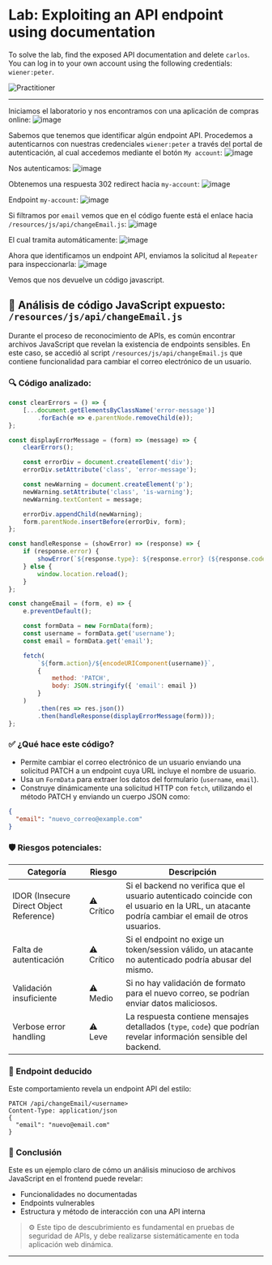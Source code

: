 # Lab: Exploiting an API endpoint using documentation

To solve the lab, find the exposed API documentation and delete `carlos`. You can log in to your own account using the following credentials: `wiener:peter`.

![Practitioner](https://img.shields.io/badge/level-Apprentice-green) 

---

Iniciamos el laboratorio y nos encontramos con una aplicación de compras online:
![image](https://github.com/user-attachments/assets/b7f3817a-c087-423f-ac7b-acaa701c3d77)


Sabemos que tenemos que identificar algún endpoint API. Procedemos a autenticarnos con nuestras credenciales `wiener:peter` a través del portal de autenticación, al cual accedemos mediante el botón `My account`:
![image](https://github.com/user-attachments/assets/ef828774-cc90-4583-842d-eb0559742355)

Nos autenticamos:
![image](https://github.com/user-attachments/assets/7e26781f-5b53-4654-8d5b-d03abfd57b19)

Obtenemos una respuesta 302 redirect hacia `my-account`:
![image](https://github.com/user-attachments/assets/350b99ab-9abf-492d-9c83-da93441761fa)

Endpoint `my-account`:
![image](https://github.com/user-attachments/assets/02eb3bbf-a6f9-40d7-8c13-a886b5c233c9)

Si filtramos por `email` vemos que en el código fuente está el enlace hacia `/resources/js/api/changeEmail.js`:
![image](https://github.com/user-attachments/assets/8cbcd015-1ef2-4b60-8d81-2dc5ba318555)

El cual tramita automáticamente:
![image](https://github.com/user-attachments/assets/1582ce6e-a603-4c93-bc6f-83f0c6140626)

Ahora que identificamos un endpoint API, enviamos la solicitud al `Repeater` para inspeccionarla:
![image](https://github.com/user-attachments/assets/8f4dcf8e-96ff-4bde-a26c-0151a54950b0)

Vemos que nos devuelve un código javascript. 


## 🧠 Análisis de código JavaScript expuesto: `/resources/js/api/changeEmail.js`

Durante el proceso de reconocimiento de APIs, es común encontrar archivos JavaScript que revelan la existencia de endpoints sensibles. En este caso, se accedió al script `/resources/js/api/changeEmail.js` que contiene funcionalidad para cambiar el correo electrónico de un usuario.

### 🔍 Código analizado:

```js
const clearErrors = () => {
    [...document.getElementsByClassName('error-message')]
        .forEach(e => e.parentNode.removeChild(e));
};

const displayErrorMessage = (form) => (message) => {
    clearErrors();

    const errorDiv = document.createElement('div');
    errorDiv.setAttribute('class', 'error-message');

    const newWarning = document.createElement('p');
    newWarning.setAttribute('class', 'is-warning');
    newWarning.textContent = message;

    errorDiv.appendChild(newWarning);
    form.parentNode.insertBefore(errorDiv, form);
};

const handleResponse = (showError) => (response) => {
    if (response.error) {
        showError(`${response.type}: ${response.error} (${response.code})`);
    } else {
        window.location.reload();
    }
};

const changeEmail = (form, e) => {
    e.preventDefault();

    const formData = new FormData(form);
    const username = formData.get('username');
    const email = formData.get('email');

    fetch(
        `${form.action}/${encodeURIComponent(username)}`,
        {
            method: 'PATCH',
            body: JSON.stringify({ 'email': email })
        }
    )
        .then(res => res.json())
        .then(handleResponse(displayErrorMessage(form)));
};
```

### ✅ ¿Qué hace este código?

* Permite cambiar el correo electrónico de un usuario enviando una solicitud PATCH a un endpoint cuya URL incluye el nombre de usuario.
* Usa un `FormData` para extraer los datos del formulario (`username`, `email`).
* Construye dinámicamente una solicitud HTTP con `fetch`, utilizando el método PATCH y enviando un cuerpo JSON como:

```json
{
  "email": "nuevo_correo@example.com"
}
```

### 🛡️ Riesgos potenciales:

| Categoría                               | Riesgo     | Descripción                                                                                                                                    |
| --------------------------------------- | ---------- | ---------------------------------------------------------------------------------------------------------------------------------------------- |
| IDOR (Insecure Direct Object Reference) | ⚠️ Crítico | Si el backend no verifica que el usuario autenticado coincide con el usuario en la URL, un atacante podría cambiar el email de otros usuarios. |
| Falta de autenticación                  | ⚠️ Crítico | Si el endpoint no exige un token/session válido, un atacante no autenticado podría abusar del mismo.                                           |
| Validación insuficiente                 | ⚠️ Medio   | Si no hay validación de formato para el nuevo correo, se podrían enviar datos maliciosos.                                                      |
| Verbose error handling                  | ⚠️ Leve    | La respuesta contiene mensajes detallados (`type`, `code`) que podrían revelar información sensible del backend.                               |

### 🔎 Endpoint deducido

Este comportamiento revela un endpoint API del estilo:

```http
PATCH /api/changeEmail/<username>
Content-Type: application/json
{
  "email": "nuevo@email.com"
}
```

### 🧠 Conclusión

Este es un ejemplo claro de cómo un análisis minucioso de archivos JavaScript en el frontend puede revelar:

* Funcionalidades no documentadas
* Endpoints vulnerables
* Estructura y método de interacción con una API interna

> ⚙️ Este tipo de descubrimiento es fundamental en pruebas de seguridad de APIs, y debe realizarse sistemáticamente en toda aplicación web dinámica.

---










